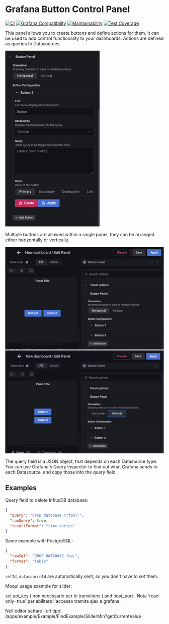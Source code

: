 # Grafana Button Control Panel

[![CI](https://github.com/speakyourcode/grafana-button-panel/actions/workflows/ci.yml/badge.svg)](https://github.com/speakyourcode/grafana-button-panel/actions/workflows/ci.yml)
[![Grafana Compatibility](https://github.com/speakyourcode/grafana-button-panel/actions/workflows/is-compatible.yml/badge.svg)](https://github.com/speakyourcode/grafana-button-panel/actions/workflows/is-compatible.yml)
[![Maintainability](https://api.codeclimate.com/v1/badges/3d8db85bc1cc2b95d314/maintainability)](https://codeclimate.com/github/speakyourcode/grafana-button-panel/maintainability)
[![Test Coverage](https://api.codeclimate.com/v1/badges/3d8db85bc1cc2b95d314/test_coverage)](https://codeclimate.com/github/speakyourcode/grafana-button-panel/test_coverage)

This panel allows you to create buttons and define actions for them. It can be
used to add control functionality to your dashboards. Actions are defined as
queries to Datasources.

<img src="https://raw.githubusercontent.com/speakyourcode/grafana-button-panel/master/img/panel_options.png" alt="drawing" width="300"/>

Multiple buttons are allowed within a single panel, they can be arranged either
horizontally or vertically.

![Horizontal](https://raw.githubusercontent.com/speakyourcode/grafana-button-panel/master/img/horizontal_orientation.png)
![Vertical](https://raw.githubusercontent.com/speakyourcode/grafana-button-panel/master/img/vertical_orientation.png)

The query field is a JSON object, that depends on each Datasource type. You can
use Grafana's Query Inspector to find out what Grafana sends to each Datasource,
and copy those into the query field.

## Examples

Query field to delete InfluxDB database:

```json
{
  "query": "drop database \"foo\"",
  "rawQuery": true,
  "resultFormat": "time_series"
}
```

Same example with PostgreSQL:

```json
{
  "rawSql": "DROP DATABASE foo;",
  "format": "table"
}
```

`refId`, `datasourceId` are automatically sent, so you don't have to set them.


Moqui usage example for slider:

set api_key  ( non necessario per le transitions ) and host_port .
Nota 'read-only=true' per abilitare l'accesso tramite ajax a grafana.

Nell'editor settare l'url tipo: /apps/example/Example/FindExample/SliderMin?getCurrentValue

<transition name="SliderMin" read-only="true">
    <actions>
        <script>
            if(context.getCurrentValue != null){
                ec.web.sendJsonResponse([value:6])
            }
            else {
                ec.message.addMessage("min value " + context.value)
                ec.web.sendJsonResponse([done: 'true'])
            }
        </script>
    </actions>
    <default-response type="none"/>
</transition>
<transition name="SliderMax" read-only="true">
    <actions>
        <script>
            if(context.getCurrentValue != null){
                ec.web.sendJsonResponse([value:79])
            }
            else {
                ec.message.addMessage("max value " + context.value)
                ec.web.sendJsonResponse([done: 'true'])
            }
        </script>
    </actions>
    <default-response type="none"/>
</transition>
